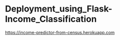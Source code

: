 # Deployment_using_Flask-Income_Classification

https://income-predictor-from-census.herokuapp.com

